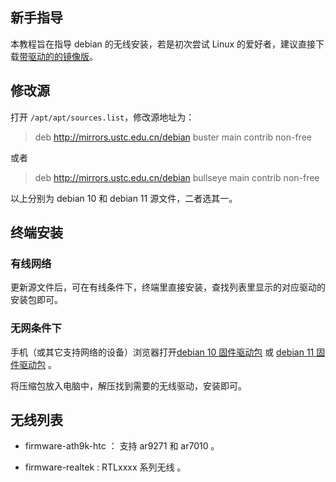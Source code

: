 ## 新手指导

本教程旨在指导 debian 的无线安装，若是初次尝试 Linux 的爱好者，建议直接下载[带驱动的的镜像版](https://mirrors.ustc.edu.cn/debian-cdimage/unofficial/non-free/cd-including-firmware/10.4.0-live%2Bnonfree/amd64/iso-hybrid/)。

## 修改源

打开 `/apt/apt/sources.list`，修改源地址为：

> deb http://mirrors.ustc.edu.cn/debian buster main contrib non-free

或者

> deb http://mirrors.ustc.edu.cn/debian bullseye main contrib non-free


以上分别为 debian 10 和 debian 11 源文件，二者选其一。

## 终端安装

### 有线网络

更新源文件后，可在有线条件下，终端里直接安装，查找列表里显示的对应驱动的安装包即可。

### 无网条件下

手机（或其它支持网络的设备）浏览器打开[debian 10 固件驱动包](https://mirrors.ustc.edu.cn/debian-cdimage/unofficial/non-free/firmware/buster/current/firmware.zip) 或 [debian 11 固件驱动包](https://mirrors.ustc.edu.cn/debian-cdimage/unofficial/non-free/firmware/bullseye/current/firmware.zip) 。

将压缩包放入电脑中，解压找到需要的无线驱动，安装即可。

## 无线列表

- firmware-ath9k-htc ： 支持 ar9271 和 ar7010 。

- firmware-realtek :  RTLxxxx 系列无线 。
